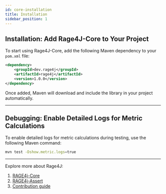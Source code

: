 ```yaml
---
id: core-installation
title: Installation
sidebar_position: 1
---
```


## Installation: Add Rage4J-Core to Your Project

To start using Rage4J-Core, add the following Maven dependency to your `pom.xml` file:

``` xml
<dependency>
    <groupId>dev.rage4j</groupId>
    <artifactId>rage4j</artifactId>
    <version>1.0.0</version>
</dependency>
```

Once added, Maven will download and include the library in your project automatically.

---

## Debugging: Enable Detailed Logs for Metric Calculations

To enable detailed logs for metric calculations during testing, use the following Maven command:

```bash
mvn test -Dshow.metric.logs=true
```

---

Explore more about Rage4J:

1. [RAGE4j-Core](/docs/category/rage4j-core)
3. [RAGE4j-Assert](/docs/category/rage4j-assert)
4. [Contribution guide](/docs/contribution)